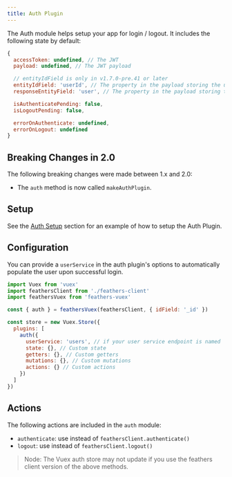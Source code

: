 ```yaml
---
title: Auth Plugin
---
```


The Auth module helps setup your app for login / logout.  It includes the following state by default:

```js
{
  accessToken: undefined, // The JWT
  payload: undefined, // The JWT payload

  // entityIdField is only in v1.7.0-pre.41 or later
  entityIdField: 'userId', // The property in the payload storing the user id
  responseEntityField: 'user', // The property in the payload storing the user

  isAuthenticatePending: false,
  isLogoutPending: false,

  errorOnAuthenticate: undefined,
  errorOnLogout: undefined
}
```

## Breaking Changes in 2.0

The following breaking changes were made between 1.x and 2.0:

- The `auth` method is now called `makeAuthPlugin`.

## Setup

See the [Auth Setup](/api-overview.html#auth-plugin) section for an example of how to setup the Auth Plugin.

## Configuration


You can provide a `userService` in the auth plugin's options to automatically populate the user upon successful login.

```js
import Vuex from 'vuex'
import feathersClient from './feathers-client'
import feathersVuex from 'feathers-vuex'

const { auth } = feathersVuex(feathersClient, { idField: '_id' })

const store = new Vuex.Store({
  plugins: [
    auth({
      userService: 'users', // if your user service endpoint is named 'users'
      state: {}, // Custom state
      getters: {}, // Custom getters
      mutations: {}, // Custom mutations
      actions: {} // Custom actions
    })
  ]
})
```

## Actions

The following actions are included in the `auth` module:

- `authenticate`: use instead of `feathersClient.authenticate()`
- `logout`: use instead of `feathersClient.logout()`

> Node: The Vuex auth store may not update if you use the feathers client version of the above methods.
